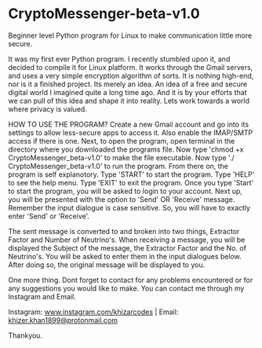 # CryptoMessenger-beta-v1.0
Beginner level Python program for Linux to make communication little more secure.

It was my first ever Python program. I recently stumbled upon it, and decided to compile it for Linux platform. It works through the Gmail servers, and uses a very simple encryption algorithm of sorts.
It is nothing high-end, nor is it a finished project. Its merely an idea. An idea of a free and secure digital world I imagined quite a long time ago.
And it is by your efforts that we can pull of this idea and shape it into reality. Lets work towards a world where privacy is valued.

HOW TO USE THE PROGRAM?
      Create a new Gmail account and go into its settings to allow less-secure apps to access it. Also enable the IMAP/SMTP access if there is one.
Next, to open the program, open terminal in the directory where you downloaded the programs file. Now type 'chmod +x CryptoMessenger_beta-v1.0' to make the file executable. Now type './ CryptoMessenger_beta-v1.0' to run the program.
From there on, the program is self explanotory. Type 'START' to start the program. Type 'HELP' to see the help menu. Type 'EXIT' to exit the program.
Once you type 'Start' to start the program, you will be asked to login to your account. Next up, you will be presented with the option to 'Send' OR 'Receive' message. Remember the input dialogue is case sensitive. So, you will have to exactly enter 'Send' or 'Receive'.

The sent message is converted to and broken into two things, Extractor Factor and Number of Neutrino's. When receiving a message, you will be displayed the Subject of the message, the Extractor Factor and the No. of Neutrino's. You will be asked to enter them in the input dialogues below. After doing so, the original message will be displayed to you.

One more thing. Dont forget to contact for any problems encountered or for any suggestions you would like to make. You can contact me through my Instagram and Email.

Instagram: www.instagram.com/khizarcodes | Email: khizer.khan1899@protonmail.com

Thankyou.
